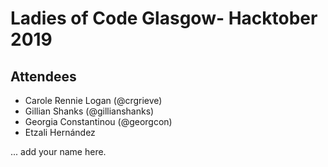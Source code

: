 # Ladies of Code Glasgow- Hacktober 2019 

## Attendees

* Carole Rennie Logan (@crgrieve)
* Gillian Shanks (@gillianshanks)
* Georgia Constantinou (@georgcon)
* Etzali Hernández

... add your name here.
